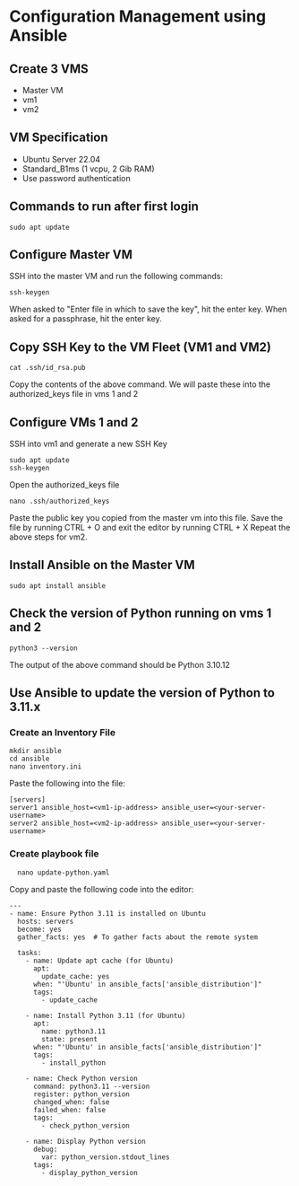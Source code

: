 # Configuration Management using Ansible

## Create 3 VMS
- Master VM
- vm1
- vm2

## VM Specification
- Ubuntu Server 22.04
- Standard_B1ms (1 vcpu, 2 Gib RAM)
- Use password authentication

## Commands to run after first login

    sudo apt update
  
## Configure Master VM
SSH into the master VM and run the following commands:

    ssh-keygen

When asked to "Enter file in which to save the key", hit the enter key.
When asked for a passphrase, hit the enter key.

## Copy SSH Key to the VM Fleet (VM1 and VM2)

    cat .ssh/id_rsa.pub

Copy the contents of the above command. We will paste these into the authorized_keys file in vms 1 and 2

## Configure VMs 1 and 2
SSH into vm1 and generate a new SSH Key

    sudo apt update
    ssh-keygen

Open the authorized_keys file

    nano .ssh/authorized_keys

Paste the public key you copied from the master vm into this file.
Save the file by running CTRL + O and exit the editor by running CTRL + X
Repeat the above steps for vm2.

## Install Ansible on the Master VM

    sudo apt install ansible

## Check the version of Python running on vms 1 and 2

    python3 --version

The output of the above command should be Python 3.10.12

## Use Ansible to update the version of Python to 3.11.x

### Create an Inventory File

    mkdir ansible
    cd ansible
    nano inventory.ini

Paste the following into the file:

    [servers]
    server1 ansible_host=<vm1-ip-address> ansible_user=<your-server-username>
    server2 ansible_host=<vm2-ip-address> ansible_user=<your-server-username>
  
  
### Create playbook file

      nano update-python.yaml

Copy and paste the following code into the editor:

    ---
    - name: Ensure Python 3.11 is installed on Ubuntu
      hosts: servers
      become: yes
      gather_facts: yes  # To gather facts about the remote system
    
      tasks:
        - name: Update apt cache (for Ubuntu)
          apt:
            update_cache: yes
          when: "'Ubuntu' in ansible_facts['ansible_distribution']"
          tags:
            - update_cache
    
        - name: Install Python 3.11 (for Ubuntu)
          apt:
            name: python3.11
            state: present
          when: "'Ubuntu' in ansible_facts['ansible_distribution']"
          tags:
            - install_python
    
        - name: Check Python version
          command: python3.11 --version
          register: python_version
          changed_when: false
          failed_when: false
          tags:
            - check_python_version
    
        - name: Display Python version
          debug:
            var: python_version.stdout_lines
          tags:
            - display_python_version

